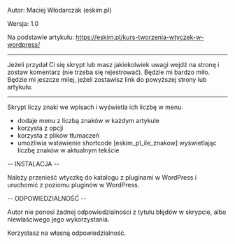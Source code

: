 Autor: Maciej Włodarczak (eskim.pl)

Wersja: 1.0

Na podstawie artykułu: https://eskim.pl/kurs-tworzenia-wtyczek-w-wordpress/

***
Jeżeli przydał Ci się skrypt lub masz jakiekolwiek uwagi wejdź na stronę i zostaw komentarz (nie trzeba się rejestrować). Będzie mi bardzo miło.
Będzie mi jeszcze milej, jeżeli zostawisz link do powyższej strony lub artykułu.
***

Skrypt liczy znaki we wpisach i wyświetla ich liczbę w menu.

- dodaje menu z liczbą znaków w każdym artykule
- korzysta z opcji
- korzysta z plików tłumaczeń
- umożliwia wstawienie shortcode [eskim_pl_ile_znakow] wyświetlając liczbę znaków w aktualnym tekście


-- INSTALACJA --

Należy przenieść wtyczkę do katalogu z pluginami w WordPress i uruchomić z poziomu pluginów w WordPress.


-- ODPOWIEDZIALNOŚĆ --

Autor nie ponosi żadnej odpowiedzialności z tytułu błędów w skrypcie, albo niewłaściwego jego wykorzystania.

Korzystasz na własną odpowiedzialność.
